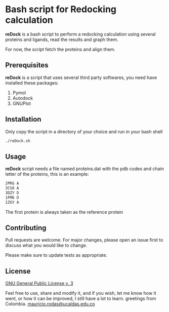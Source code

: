 # Bash script for Redocking calculation
**reDock** is a bash script to perform a redocking calculation using several proteins and ligands, read the results and graph them.

For now, the script fetch the proteins and align them.

## Prerequisites

**reDock** is a script that uses several third party softwares, you need have installed these packages:

1. Pymol
2. Autodock
3. GNUPlot

## Installation
Only copy the script in a directory of your choice and run in your bash shell

```bash
./reDock.sh
```

## Usage
**reDock** script needs a file named proteins.dat with the pdb codes and chain letter of the proteins, this is an example:
```bash
2PRG A
3CS8 A
3DZY D
1FM6 D
1ZGY A
```

The first protein is always taken as the reference protein

## Contributing
Pull requests are welcome. For major changes, please open an issue first to discuss what you would like to change.

Please make sure to update tests as appropriate.

## License
[GNU General Public License v. 3](https://www.gnu.org/licenses/gpl-3.0.html)

Feel free to use, share and modify it, and if you wish, let me know how it went, or how it can be improved, I still have a lot to learn. greetings from Colombia. [mauricio.rodas@ucaldas.edu.co](mauricio.rodas@ucaldas.edu.co)